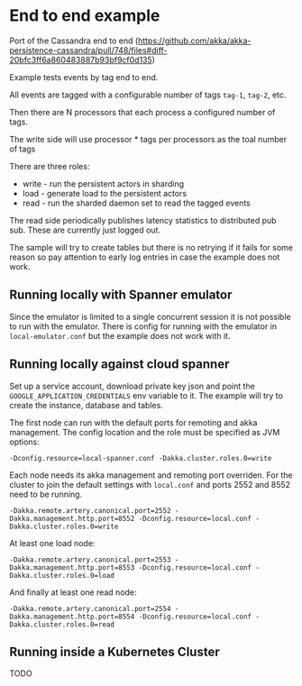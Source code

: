 # End to end example

Port of the Cassandra end to end (https://github.com/akka/akka-persistence-cassandra/pull/748/files#diff-20bfc3ff6a860483887b93bf9cf0d135)

Example tests events by tag end to end.

All events are tagged with a configurable number of tags `tag-1`, `tag-2`, etc.

Then there are N processors that each process a configured number of tags.

The write side will use processor * tags per processors as the toal number of tags

There are three roles:

 * write - run the persistent actors in sharding
 * load - generate load to the persistent actors
 * read - run the sharded daemon set to read the tagged events

The read side periodically publishes latency statistics to distributed pub sub. These are currently just logged out.

The sample will try to create tables but there is no retrying if it fails for some reason so pay attention to early log entries in case the example does not work.

## Running locally with Spanner emulator

Since the emulator is limited to a single concurrent session it is not possible to run with the emulator. There is config for running with the emulator in `local-emulator.conf` but the example does not work with it.  

## Running locally against cloud spanner

Set up a service account, download private key json and point the `GOOGLE_APPLICATION_CREDENTIALS` env variable to it.
The example will try to create the instance, database and tables.

The first node can run with the default ports for remoting and akka management. The config location
 and the role must be specified as JVM options:
 
`-Dconfig.resource=local-spanner.conf -Dakka.cluster.roles.0=write`
 
Each node needs its akka management and remoting port overriden. For the cluster to join the default settings with `local.conf`
 and ports 2552 and 8552 need to be running.
 
`-Dakka.remote.artery.canonical.port=2552 -Dakka.management.http.port=8552 -Dconfig.resource=local.conf -Dakka.cluster.roles.0=write`

At least one load node:

`-Dakka.remote.artery.canonical.port=2553 -Dakka.management.http.port=8553 -Dconfig.resource=local.conf -Dakka.cluster.roles.0=load`

And finally at least one read node:

  `-Dakka.remote.artery.canonical.port=2554 -Dakka.management.http.port=8554 -Dconfig.resource=local.conf -Dakka.cluster.roles.0=read`

 ## Running inside a Kubernetes Cluster
 
 TODO